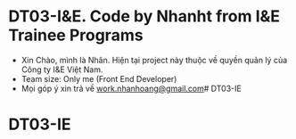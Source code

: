 # DT03-I&E. Code by Nhanht from I&E Trainee Programs
* Xin Chào, mình là Nhân. Hiện tại project này thuộc về quyền quản lý của Công ty I&E Việt Nam.
* Team size: Only me (Front End Developer)
* Mọi góp ý xin trả về work.nhanhoang@gmail.com# DT03-IE
# DT03-IE
